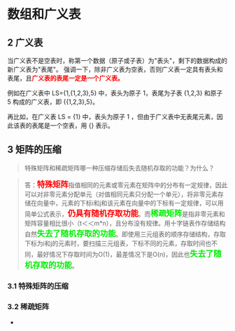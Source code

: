 # 数组和广义表
## 2 广义表
当广义表不是空表时，称第一个数据（原子或子表）为"表头"，剩下的数据构成的新广义表为"表尾"。
强调一下，除非广义表为空表，否则广义表一定具有表头和表尾，且<font color = red>**广义表的表尾一定是一个广义表。**</font>

例如在广义表中 LS={1,{1,2,3},5} 中，表头为原子 1，表尾为子表 {1,2,3} 和原子 5 构成的广义表，即 {{1,2,3},5}。

再比如，在广义表 LS = {1} 中，表头为原子 1 ，但由于广义表中无表尾元素，因此该表的表尾是一个空表，用 {} 表示。
## 3 矩阵的压缩

>特殊矩阵和稀疏矩阵哪一种压缩存储后失去随机存取的功能？为什么？

>答：<font color = red size = 4>**特殊矩阵**</font>指值相同的元素或零元素在矩阵中的分布有一定规律，因此可以对非零元素分配单元（对值相同元素只分配一个单元），将非零元素存储在向量中，元素的下标i和j和该元素在向量中的下标有一定规律，可以用简单公式表示，<font color = red size = 4>**仍具有随机存取功能**</font>。而<font color = gree size = 4>**稀疏矩阵**</font>是指非零元素和矩阵容量相比很小（t＜＜m*n），且分布没有规律。用十字链表作存储结构自然<font color = gree size = 4>**失去了随机存取的功能**</font>。即使用三元组表的顺序存储结构，存取下标为i和j的元素时，要扫描三元组表，下标不同的元素，存取时间也不同，最好情况下存取时间为O(1)，最差情况下是O(n)，因此也<font color = gree size = 4>**失去了随机存取的功能**</font>。
### 3.1 特殊矩阵的压缩
### 3.2 稀疏矩阵
+ 